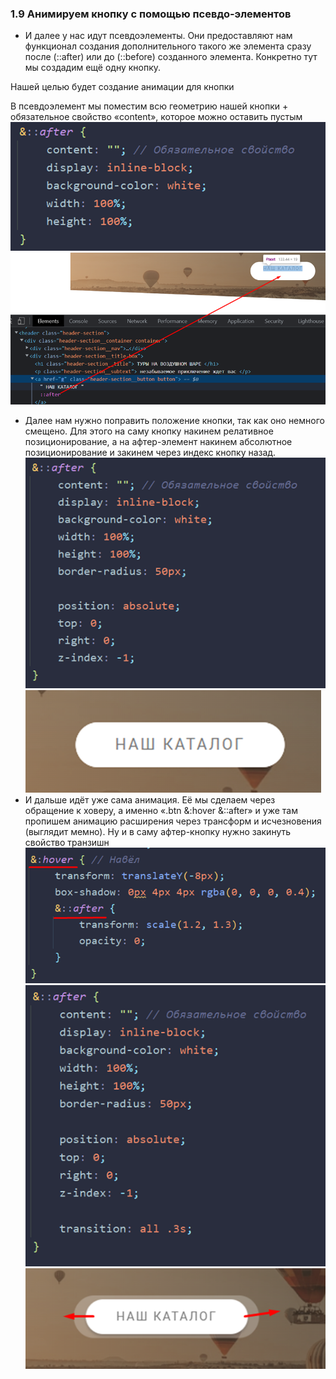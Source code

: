 ### **1.9 Анимируем кнопку с помощью псевдо-элементов**

- И далее у нас идут псевдоэлементы. Они предоставляют нам функционал создания дополнительного такого же элемента сразу после (::after) или до (::before) созданного элемента. Конкретно тут мы создадим ещё одну кнопку.

Нашей целью будет создание анимации для кнопки

В псевдоэлемент мы поместим всю геометрию нашей кнопки + обязательное свойство «content», которое можно оставить пустым
![](../_png/Pasted%20image%2020220908085114.png)![](../_png/Pasted%20image%2020220908085119.png)
- Далее нам нужно поправить положение кнопки, так как оно немного смещено. Для этого на саму кнопку накинем релативное позиционирование, а на афтер-элемент накинем абсолютное позиционирование и закинем через индекс кнопку назад.
![](../_png/Pasted%20image%2020220908085127.png)![](../_png/Pasted%20image%2020220908085131.png)
- И дальше идёт уже сама анимация. Её мы сделаем через обращение к ховеру, а именно «.btn &:hover &::after» и уже там пропишем анимацию расширения через трансформ и исчезновения (выглядит мемно). Ну и в саму афтер-кнопку нужно закинуть свойство транзишн
![](../_png/Pasted%20image%2020220908085140.png)![](../_png/Pasted%20image%2020220908085144.png)
![](../_png/Pasted%20image%2020220908085150.png)